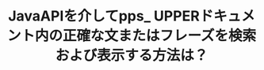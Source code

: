 ---
############################# Static ############################
layout: "auto-gen-gist"
draft: false
path: "ja/search/java/phrase/pps/"
otherformats: PDF DOC DOT DOCX DOCM DOTX DOTM TXT ODT OTT RTF XLS XLT XLSX XLSM XLSB XLTX XLTM XLA XLAM ODS OTS CSV TSV XML PPT POT PPTX PPTM POTX POTM PPSX PPSM ODP PST OST EML EMLX MSG ONE ZIP XHTML MHTML MD CHM EPUB  FB2 

############################# Head ############################
head_title: "{{$ 5}}_UPPERドキュメントで正確なフレーズを検索および検索するJavaAPI"
head_description: "GroupDocs.Search Java APIは、プログラマーがフレーズ検索を埋め込んで、Javaを介して{{$ 5}}_UPPERドキュメントのテキスト内の特定の単語シーケンスまたは正確なフレーズを検出するのに役立ちます。"

############################# Header ############################
title: "JavaAPIを介してpps_ UPPERドキュメント内の正確な文またはフレーズを検索および表示する方法は？"
description: "GroupDocs.Search Java APIは、ソフトウェア開発者がフレーズ検索または正確な文検索を介して{{$ 5}}_UPPERドキュメント内の正確な文またはフレーズを検索できるようにする高度な検索機能を完全にサポートしています。"

######################### Download Button #######################
button:
    enable: true

############################# About ############################
about:
    enable: true
    title: "フレーズ検索とは何ですか？Javaアプリでそれを使用する方法は？"
    content: |
       フレーズ検索は、キーワードではなく、正確な文やフレーズをドキュメントやWebページ内で検索する非常に効果的な方法です。これは、ユーザーが正確なフレーズを検索するときに、表示された特定の順序ですべての検索用語を検索したいことを意味します。このWebページでは、ユーザーがJavaAPIを使用して効率的なドキュメントとWebページを検索するためのビジネスアプリケーションとツールを開発する方法に関する情報を共有します。 GroupDocs.Search for Javaは、非常によく構成された効率的なJava APIであり、ソフトウェア開発者は、サードパーティのソフトウェアをインストールせずに、独自のアプリ内で基本レベルから高度なレベルのテキスト検索操作を操作できます。 APIには、単純検索またはブール検索、ファジー、大文字と小文字を区別する検索、同義語、同音異義語、ワイルドカード、オブジェクトタイプ検索、データ範囲の設定、その他のタイプのクエリなど、ドキュメント検索に関連する多数の貴重な機能が含まれており、情報をすばやくエレガントに検索できます。さらに、キーボードレイアウトと一致しない言語で書かれた検索クエリの認識もサポートします。 

############################# content ############################
steps:
    enable: true
    block:
    - title_left: "Javaを介してPPSドキュメントでフレーズ検索を行う"
      content_left: |
       GroupDocs.Search Java APIには、ソフトウェアの専門家が検索機能と使いやすさを備えた強力なソフトウェアアプリケーションを作成できるようにする、高度な検索の完全なサポートが含まれています。 以下のJavaコードは、わずか数行のコードでテキストおよびオブジェクト形式でフレーズ検索を実行する方法を示しています。

      title_right: "PPSファイルでの正確な文の検索"
      content_right: |
         * インデックスフォルダとドキュメントフォルダへのパスを定義します。
         * [Index](https://apireference.groupdocs.com/search/java/com.groupdocs.search/Index#Index(java.lang.String)) クラスのインスタンスを呼び出して、指定したフォルダーにインデックスを作成します
         * [add](https://apireference.groupdocs.com/search/java/com.groupdocs.search/Index#add(java.lang.String)) メソッドを呼び出して、指定したフォルダーからドキュメントにインデックスを付ける
         * [検索](https://apireference.groupdocs.com/search/java/com.groupdocs.search/Index#search(com.groupdocs.search.SearchQuery)) メソッドを呼び出してテキストクエリで検索する
         *オブジェクト形式でフレーズ「フレーズテキスト」を検索します
         * [createWordQuery](https://apireference.groupdocs.com/search/java/com.groupdocs.search/SearchQuery#createWordQuery(java.lang.String)) メソッドを呼び出してword1、word2を作成し、サブクエリ3を作成する
         * [CreatePhraseSearchQuery](https：//apireference.groupdocs.com/search/java/com.groupdocs.search/SearchQuery#createPhraseSearchQuery（com.groupdocs.search.SearchQuery...)) を呼び出して、サブクエリを組み合わせて新しい検索クエリを作成します。方法
         *検索を開始し、検索結果を表示します
         
        
      gisthash: "396c41cda822cf79f31dd37c6740fa03"
      gistfile: "phrase_search_in_text_queries_java.java"

    - title_left: "Javaを介してPPSファイルを介してワイルドカードフレーズ検索を適用する"
      content_left: |
        GroupDocs.Search for Javaを使用すると、ソフトウェアプログラマーは、Javaアプリケーション内の{{$ 5}}_UPPERファイルを検索するときにワイルドカードフレーズ検索機能を追加できます。 次のJavaコード例は、JavaAPIを使用してさまざまなドキュメントタイプでワイルドカードフレーズ検索を適用する方法を示しています。

      title_right: "Javaでワイルドカードを使用したフレーズ検索"
      content_right: |
        * インデックスフォルダとドキュメントフォルダへのパスを定義します。
        * [Index](https://apireference.groupdocs.com/search/java/com.groupdocs.search/Index#Index(java.lang.String)) クラスのインスタンスを呼び出して、指定したフォルダーにインデックスを作成します
        * [add](https://apireference.groupdocs.com/search/java/com.groupdocs.search/Index#add(java.lang.String)) メソッドを呼び出して、指定したフォルダーからドキュメントにインデックスを付ける
        * [検索](https://apireference.groupdocs.com/search/java/com.groupdocs.search/Index#search(com.groupdocs.search.SearchQuery)) メソッドを呼び出してテキストクエリで検索する
        * オブジェクト形式でフレーズ「フレーズテキスト」を検索します
        * [createWordQuery](https://apireference.groupdocs.com/search/java/com.groupdocs.search/SearchQuery#createWordQuery(java.lang.String)) メソッドを呼び出してword1とword3を作成する
        * [createWildcardQuery](https://apireference.groupdocs.com/search/java/com.groupdocs.search/SearchQuery#createWildcardQuery(int,%20int)) メソッドを呼び出してwildcard2を作成する
        * [CreatePhraseSearchQuery](https：//apireference.groupdocs.com/search/java/com.groupdocs.search/SearchQuery#createPhraseSearchQuery（com.groupdocs.search.SearchQuery...)を呼び出して、サブクエリを組み合わせて新しいフレーズ検索クエリを作成します。 ） 方法
        * 検索を開始し、検索結果を表示します
     
      gisthash: "f21c8c4572883fecc0eeef82c2b814b1"
      gistfile: "use_wildcards_in_phrase_search_java.java"
      
    - title_left: "フレーズ検索と他のタイプの検索を組み合わせるJavaAPI"
      content_left: |
        GroupDocs.Search Java APIを使用すると、ソフトウェアプログラマーはフレーズ検索を他のタイプの検索と簡単に組み合わせることができます。 次のJavaコードは、単語および単語内の文字を表すワイルドカードを使用してフレーズ検索を実行する方法を示しています。

      title_right: "フレーズ検索と他の検索を組み合わせる方法"
      content_right: |
        * インデックスフォルダとドキュメントフォルダへのパスを定義します。
        * [Index](https://apireference.groupdocs.com/search/java/com.groupdocs.search/Index#Index(java.lang.String)) クラスのインスタンスを呼び出して、指定したフォルダーにインデックスを作成します
        * [add](https://apireference.groupdocs.com/search/java/com.groupdocs.search/Index#add(java.lang.String)) メソッドを呼び出して、指定したフォルダーからドキュメントにインデックスを付ける
         * [検索](https://apireference.groupdocs.com/search/java/com.groupdocs.search/Index#search(com.groupdocs.search.SearchQuery)) メソッドを呼び出してテキストクエリで検索する
         *オブジェクト形式でフレーズ「フレーズテキスト」を検索します
        *単語パターンを定義し、文字列を追加してワイルドカードを追加します
        * [CreateWordPatternQuery](https://apireference.groupdocs.com/search/java/com.groupdocs.search/SearchQuery#createWordPatternQuery(com.groupdocs.search.common.WordPattern)) メソッドを呼び出してwordPattern1を作成し、word3を作成する
        * [createWildcardQuery](https://apireference.groupdocs.com/search/java/com.groupdocs.search/SearchQuery#createWildcardQuery(int,%20int)) メソッドを呼び出してwildcard2を作成する
        * [CreatePhraseSearchQuery](https：//apireference.groupdocs.com/search/java/com.groupdocs.search/SearchQuery#createPhraseSearchQuery（com.groupdocs.search.SearchQuery...)) 方法 を呼び出して、サブクエリを組み合わせて新しいフレーズ検索クエリを作成します。
        *検索を開始し、検索結果を表示します
     
      gisthash: "dbd0f2eb292796e63e6213461f080e0c"
      gistfile: "combine_phrase_search_with_others_java.java"

    - title_left: "システム要求"
      content_left: |
        GroupDocs.Search for Javaは、すべての主要なプラットフォームとオペレーティングシステムでサポートされています。 完全なシステム要件ガイドについては、以下のコードを実行する前に[システム要件](https://docs.groupdocs.com/search/java/system-requirements/) にアクセスしてください。次の前提条件がインストールされていることを確認してください。 システム：
          *オペレーティングシステム：Microsoft Windows、Linux、MacOS
          * Javaバージョンのサポート：J2SE 7.0（1.7）、J2SE 8.0（1.8）以降
          * GroupDocsの最新バージョンを入手します。GroupDocs[リポジトリ](https://repository.groupdocs.com/repo/com/groupdocs/groupdocs-search/) からJavaAPIを検索します。
        
      title_right: "GroupDocs.Searchを使用する理由"
      content_right: |
        * メモリ内およびディスク上での検索インデックスの作成。
        * ファイル、ストリーム、または構造からインデックスを作成する機能。
        * パスワードで保護されたドキュメントのインデックス作成のサポート。
        * 複数のインデックスのマージのサポート。
        * 検索のインデックス作成中にドキュメントをフィルタリングします。
        * 検索中のスペルチェックのサポート。
        * ブレンドされた文字は完全にサポートされています
        * さまざまな種類の検索を1つの検索クエリに結合します。
        * 単純な単語と正規表現の検索のサポート
        * 検索クエリでのエイリアス置換を完全にサポートします。

demos:
    enable: true
        

more_formats:
    enable: true


back_to_top:
    enable: true
---